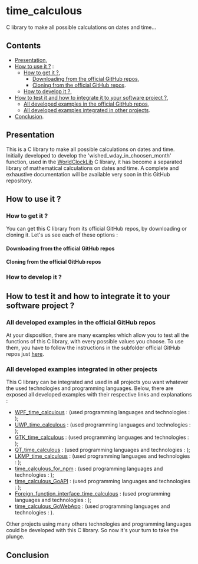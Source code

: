 # time_calculous

C library to make all possible calculations on dates and time...

## Contents

* [Presentation](#presentation),
* [How to use it ?](#how_to_use_it) :
  * [How to get it ?](#how_to_get_it),
    * [Downloading from the official GitHub repos](#from_downloading),
    * [Cloning from the official GitHub repos](#from_cloning).
  * [How to develop it ?](#how_to_develop_it),
* [How to test it and how to integrate it to your software project ?](#how_to_test_it_and_integrate_it),
  * [All developed examples in the official GitHub repos](#all_developed_examples_in_the_official_GitHub_repos),
  * [All developed examples integrated in other projects](#all_developed_examples_integrated_in_other_projets).
* [Conclusion](#conclusion).

<a name="presentation"></a>
## Presentation

This is a C library to make all possible calculations on dates and time. Initially developed to develop the 'wished_wday_in_choosen_month' function, used in the [WorldClockLib](https://github.com/Vicken-Ghoubiguian/WorldClockLib) C library, it has become a separated library of mathematical calculations on dates and time. A complete and exhaustive documentation will be available very soon in this GitHub repository.

<a name="how_to_use_it"></a>
## How to use it ?

<a name="how_to_get_it"></a>
### How to get it ?

You can get this C library from its official GitHub repos, by downloading or cloning it. Let's us see each of these options :

<a name="from_downloading"></a>
#### Downloading from the official GitHub repos

<a name="from_cloning"></a>
#### Cloning from the official GitHub repos

<a name="how_to_develop_it"></a>
### How to develop it ?

<a name="how_to_test_it_and_integrate_it"></a>
## How to test it and how to integrate it to your software project ?

<a name="all_developed_examples_in_the_official_GitHub_repos"></a>
### All developed examples in the official GitHub repos

At your disposition, there are many examples which allow you to test all the functions of this C library, with every possible values you choose. To use them, you have to follow the instructions in the subfolder official GitHub repos just [here](https://github.com/Vicken-Ghoubiguian/time_calculous/tree/main/tests).

<a name="all_developed_examples_integrated_in_other_projets"></a>
### All developed examples integrated in other projects

This C library can be integrated and used in all projects you want whatever the used technologies and programming languages. Below, there are exposed all developed examples with their respective links and explanations :

* [WPF_time_calculous](https://github.com/Vicken-Ghoubiguian/WPF_time_calculous) : (used programming languages and technologies : );
* [UWP_time_calculous](https://github.com/Vicken-Ghoubiguian/UWP_time_calculous) : (used programming languages and technologies : );
* [GTK_time_calculous](https://github.com/Vicken-Ghoubiguian/GTK_time_calculous) : (used programming languages and technologies : );
* [QT_time_calculous](https://github.com/Vicken-Ghoubiguian/QT_time_calculous) : (used programming languages and technologies : );
* [LKMP_time_calculous](https://github.com/Vicken-Ghoubiguian/LKMP_time_calculous) : (used programming languages and technologies : );
* [time_calculous_for_npm](https://github.com/Vicken-Ghoubiguian/time_calculous_for_npm) : (used programming languages and technologies : );
* [time_calculous_GoAPI](https://github.com/Vicken-Ghoubiguian/time_calculous_GoAPI) : (used programming languages and technologies : );
* [Foreign_function_interface_time_calculous](https://github.com/Vicken-Ghoubiguian/Foreign_function_interface_time_calculous) : (used programming languages and technologies : );
* [time_calculous_GoWebApp](https://github.com/Vicken-Ghoubiguian/time_calculous_GoWebApp) : (used programming languages and technologies : ).

Other projects using many others technologies and programming languages could be developed with this C library. So now it's your turn to take the plunge.

<a name="conclusion"></a>
## Conclusion
